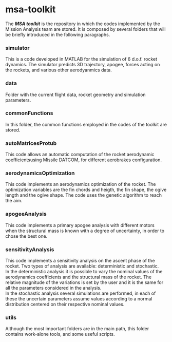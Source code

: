 # msa-toolkit
The  ***MSA  toolkit***  is  the  repository  in  which  the  codes  implemented  by the Mission Analysis team  are  stored. It is composed by several folders that will be briefly introduced in the following paragraphs.

### simulator
This is a code developed in MATLAB for the simulation of 6 d.o.f. rocket dynamics. The simulator predicts 3D trajectory, apogee, forces acting on the rockets, and various other aerodyanmics data. 

### data
Folder with the current flight data, rocket geometry and simulation parameters.

### commonFunctions
In this folder, the common functions employed in the codes of the toolkit are stored.

### autoMatricesProtub
This  code  allows  an  automatic  computation  of  the  rocket  aerodynamic  coefficientsusing Missile DATCOM, for different aerobrakes configuration.

### aerodynamicsOptimization
This code implements an aerodynamics optimization of the rocket.  The optimization variables are the fin chords and heigth,  the fin shape,  the ogive length and the ogive shape.  The code uses the genetic algorithm to reach the aim.

### apogeeAnalysis
This code implements a primary apogee analysis with different motors when the structural mass is known with a degree of uncertainty, in order to chose the best one.

### sensitivityAnalysis
This code implements a sensitivity analysis on the ascent phase of the rocket. Two types of analysis are available: deterministic and stochastic. <br/>
In the deterministic analysis it is possible to vary the nominal values of the aerodynamics coefficients and the structural mass of the rocket. 
The relative magnitude of the variations is set by the user and it is the same for all the parameters considered in the analysis. <br/>
In the stochastic analysis several simulations are performed, in each of these the uncertain parameters assume values according to a normal distribution centered on their respective nominal values.

### utils
Although the most important folders are in the main path, this folder contains work-alone tools, and some useful scripts.
